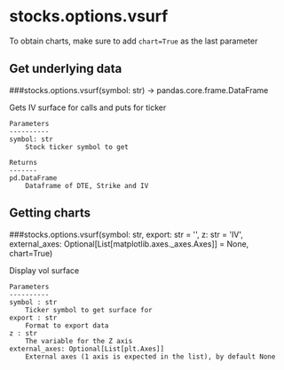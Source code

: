 # stocks.options.vsurf

To obtain charts, make sure to add `chart=True` as the last parameter

## Get underlying data 
###stocks.options.vsurf(symbol: str) -> pandas.core.frame.DataFrame

Gets IV surface for calls and puts for ticker

    Parameters
    ----------
    symbol: str
        Stock ticker symbol to get

    Returns
    -------
    pd.DataFrame
        Dataframe of DTE, Strike and IV

## Getting charts 
###stocks.options.vsurf(symbol: str, export: str = '', z: str = 'IV', external_axes: Optional[List[matplotlib.axes._axes.Axes]] = None, chart=True)

Display vol surface

    Parameters
    ----------
    symbol : str
        Ticker symbol to get surface for
    export : str
        Format to export data
    z : str
        The variable for the Z axis
    external_axes: Optional[List[plt.Axes]]
        External axes (1 axis is expected in the list), by default None

